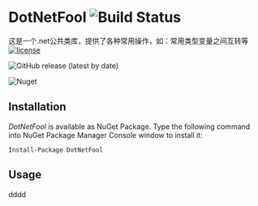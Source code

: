 # DotNetFool ![Build Status](https://github.com/lhwsa2010/DotNet/actions/workflows/build.yml/badge.svg)
这是一个.net公共类库，提供了各种常用操作，如：常用类型变量之间互转等
[![license](http://img.shields.io/badge/license-MIT-green.svg)](https://github.com/lhwsa2010/DotNet/blob/main/LICENSE)

![GitHub release (latest by date)](https://img.shields.io/github/v/release/lhwsa2010/dotnet) 

![Nuget](https://img.shields.io/nuget/v/dotnetfool)

## Installation
*DotNetFool* is available as NuGet Package. Type the following command into NuGet Package Manager Console window to install it:
```
Install-Package DotNetFool
```

## Usage

dddd
